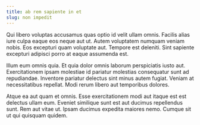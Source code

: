 ```yaml
---
title: ab rem sapiente in et
slug: non impedit
---
```


Qui libero voluptas accusamus quas optio id velit ullam omnis. Facilis alias iure culpa eaque eos neque aut ut. Autem voluptatem numquam veniam nobis. Eos excepturi quam voluptate aut. Tempore est deleniti. Sint sapiente excepturi adipisci porro at eaque assumenda est.

Illum eum omnis quia. Et quia dolor omnis laborum perspiciatis iusto aut. Exercitationem ipsam molestiae id pariatur molestias consequatur sunt ad repudiandae. Inventore pariatur delectus sint minus autem fugiat. Veniam at necessitatibus repellat. Modi rerum libero aut temporibus dolores.

Atque ea aut quam et omnis. Esse exercitationem modi aut itaque est est delectus ullam eum. Eveniet similique sunt est aut ducimus repellendus sunt. Rem aut vitae ut. Ipsam ducimus expedita maiores nemo. Cumque sit ut qui quisquam quidem.
